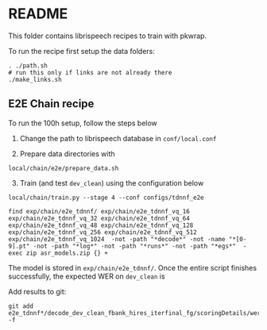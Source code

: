 # README

This folder contains librispeech recipes to train with pkwrap.

To run the recipe first setup the data folders:

```
. ./path.sh
# run this only if links are not already there
./make_links.sh
```

## E2E Chain recipe

To run the 100h setup, follow the steps below

1. Change the path to librispeech database in ``conf/local.conf``

2. Prepare data directories with

```
local/chain/e2e/prepare_data.sh
```

3. Train (and test ``dev_clean``) using the configuration below

```
local/chain/train.py --stage 4 --conf configs/tdnnf_e2e
```


```
find exp/chain/e2e_tdnnf/ exp/chain/e2e_tdnnf_vq_16 exp/chain/e2e_tdnnf_vq_32 exp/chain/e2e_tdnnf_vq_64 exp/chain/e2e_tdnnf_vq_48 exp/chain/e2e_tdnnf_vq_128 exp/chain/e2e_tdnnf_vq_256 exp/chain/e2e_tdnnf_vq_512 exp/chain/e2e_tdnnf_vq_1024  -not -path "*decode*" -not -name "*[0-9].pt" -not -path "*log*" -not -path "*runs*" -not -path "*egs*"  -exec zip asr_models.zip {} +
```

The model is stored in ``exp/chain/e2e_tdnnf/``. Once the entire script finishes successfully, the expected WER on ``dev_clean`` is

Add results to git:
```
git add e2e_tdnnf*/decode_dev_clean_fbank_hires_iterfinal_fg/scoringDetails/wer_details/* -f
```
